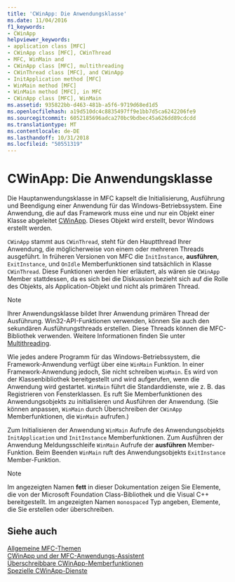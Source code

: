 ```yaml
---
title: 'CWinApp: Die Anwendungsklasse'
ms.date: 11/04/2016
f1_keywords:
- CWinApp
helpviewer_keywords:
- application class [MFC]
- CWinApp class [MFC], CWinThread
- MFC, WinMain and
- CWinApp class [MFC], multithreading
- CWinThread class [MFC], and CWinApp
- InitApplication method [MFC]
- WinMain method [MFC]
- WinMain method [MFC], in MFC
- CWinApp class [MFC], WinMain
ms.assetid: 935822bb-d463-481b-a5f6-9719d68ed1d5
ms.openlocfilehash: a19d510dc4c8835497ff9e1bb7d5ca6242206fe9
ms.sourcegitcommit: 6052185696adca270bc9bdbec45a626dd89cdcdd
ms.translationtype: MT
ms.contentlocale: de-DE
ms.lasthandoff: 10/31/2018
ms.locfileid: "50551319"
---
```

# <a name="cwinapp-the-application-class"></a>CWinApp: Die Anwendungsklasse

Die Hauptanwendungsklasse in MFC kapselt die Initialisierung, Ausführung und Beendigung einer Anwendung für das Windows-Betriebssystem. Eine Anwendung, die auf das Framework muss eine und nur ein Objekt einer Klasse abgeleitet [CWinApp](../mfc/reference/cwinapp-class.md). Dieses Objekt wird erstellt, bevor Windows erstellt werden.

`CWinApp` stammt aus `CWinThread`, steht für den Hauptthread Ihrer Anwendung, die möglicherweise von einem oder mehreren Threads ausgeführt. In früheren Versionen von MFC die `InitInstance`, **ausführen**, `ExitInstance`, und `OnIdle` Memberfunktionen sind tatsächlich in Klasse `CWinThread`. Diese Funktionen werden hier erläutert, als wären sie `CWinApp` Member stattdessen, da es sich bei die Diskussion bezieht sich auf die Rolle des Objekts, als Application-Objekt und nicht als primären Thread.

> [!NOTE]
>  Ihrer Anwendungsklasse bildet Ihrer Anwendung primären Thread der Ausführung. Win32-API-Funktionen verwenden, können Sie auch den sekundären Ausführungsthreads erstellen. Diese Threads können die MFC-Bibliothek verwenden. Weitere Informationen finden Sie unter [Multithreading](../parallel/multithreading-support-for-older-code-visual-cpp.md).

Wie jedes andere Programm für das Windows-Betriebssystem, die Framework-Anwendung verfügt über eine `WinMain` Funktion. In einer Framework-Anwendung jedoch, Sie nicht schreiben `WinMain`. Es wird von der Klassenbibliothek bereitgestellt und wird aufgerufen, wenn die Anwendung wird gestartet. `WinMain` führt die Standarddienste, wie z. B. das Registrieren von Fensterklassen. Es ruft Sie Memberfunktionen des Anwendungsobjekts zu initialisieren und Ausführen der Anwendung. (Sie können anpassen, `WinMain` durch Überschreiben der `CWinApp` Memberfunktionen, die `WinMain` aufrufen.)

Zum Initialisieren der Anwendung `WinMain` Aufrufe des Anwendungsobjekts `InitApplication` und `InitInstance` Memberfunktionen. Zum Ausführen der Anwendung Meldungsschleife `WinMain` Aufrufe der **ausführen** Member-Funktion. Beim Beenden `WinMain` ruft des Anwendungsobjekts `ExitInstance` Member-Funktion.

> [!NOTE]
>  Im angezeigten Namen **fett** in dieser Dokumentation zeigen Sie Elemente, die von der Microsoft Foundation Class-Bibliothek und die Visual C++ bereitgestellt. Im angezeigten Namen `monospaced` Typ angeben, Elemente, die Sie erstellen oder überschreiben.

## <a name="see-also"></a>Siehe auch

[Allgemeine MFC-Themen](../mfc/general-mfc-topics.md)<br/>
[CWinApp und der MFC-Anwendungs-Assistent](../mfc/cwinapp-and-the-mfc-application-wizard.md)<br/>
[Überschreibbare CWinApp-Memberfunktionen](../mfc/overridable-cwinapp-member-functions.md)<br/>
[Spezielle CWinApp-Dienste](../mfc/special-cwinapp-services.md)


